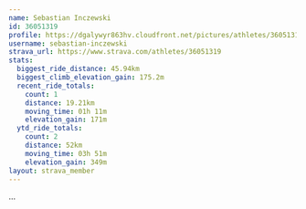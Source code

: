 ```yaml
---
name: Sebastian Inczewski
id: 36051319
profile: https://dgalywyr863hv.cloudfront.net/pictures/athletes/36051319/10635839/2/large.jpg
username: sebastian-inczewski
strava_url: https://www.strava.com/athletes/36051319
stats:
  biggest_ride_distance: 45.94km
  biggest_climb_elevation_gain: 175.2m
  recent_ride_totals:
    count: 1
    distance: 19.21km
    moving_time: 01h 11m
    elevation_gain: 171m
  ytd_ride_totals:
    count: 2
    distance: 52km
    moving_time: 03h 51m
    elevation_gain: 349m
layout: strava_member
--- 
```

...

